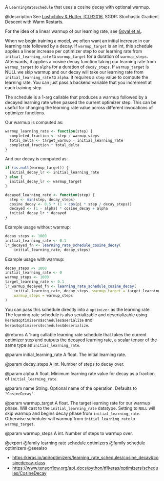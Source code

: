 A `LearningRateSchedule` that uses a cosine decay with optional warmup.

@description
See [Loshchilov & Hutter, ICLR2016](https://arxiv.org/abs/1608.03983),
SGDR: Stochastic Gradient Descent with Warm Restarts.

For the idea of a linear warmup of our learning rate,
see [Goyal et al.](https://arxiv.org/pdf/1706.02677.pdf).

When we begin training a model, we often want an initial increase in our
learning rate followed by a decay. If `warmup_target` is an int, this
schedule applies a linear increase per optimizer step to our learning rate
from `initial_learning_rate` to `warmup_target` for a duration of
`warmup_steps`. Afterwards, it applies a cosine decay function taking our
learning rate from `warmup_target` to `alpha` for a duration of
`decay_steps`. If `warmup_target` is NULL we skip warmup and our decay
will take our learning rate from `initial_learning_rate` to `alpha`.
It requires a `step` value to  compute the learning rate. You can
just pass a backend variable that you increment at each training step.

The schedule is a 1-arg callable that produces a warmup followed by a
decayed learning rate when passed the current optimizer step. This can be
useful for changing the learning rate value across different invocations of
optimizer functions.

Our warmup is computed as:


```r
warmup_learning_rate <- function(step) {
  completed_fraction <- step / warmup_steps
  total_delta <- target_warmup - initial_learning_rate
  completed_fraction * total_delta
}
```

And our decay is computed as:


```r
if (is.null(warmup_target)) {
  initial_decay_lr <- initial_learning_rate
} else {
  initial_decay_lr <- warmup_target
}

decayed_learning_rate <- function(step) {
  step <- min(step, decay_steps)
  cosine_decay <- 0.5 * (1 + cos(pi * step / decay_steps))
  decayed <- (1 - alpha) * cosine_decay + alpha
  initial_decay_lr * decayed
}
```

Example usage without warmup:


```r
decay_steps <- 1000
initial_learning_rate <- 0.1
lr_decayed_fn <- learning_rate_schedule_cosine_decay(
    initial_learning_rate, decay_steps)
```

Example usage with warmup:


```r
decay_steps <- 1000
initial_learning_rate <- 0
warmup_steps <- 1000
target_learning_rate <- 0.1
lr_warmup_decayed_fn <- learning_rate_schedule_cosine_decay(
    initial_learning_rate, decay_steps, warmup_target = target_learning_rate,
    warmup_steps = warmup_steps
)
```

You can pass this schedule directly into a `optimizer`
as the learning rate. The learning rate schedule is also serializable and
deserializable using `keras$optimizers$schedules$serialize` and
`keras$optimizers$schedules$deserialize`.

@returns
A 1-arg callable learning rate schedule that takes the current optimizer
step and outputs the decayed learning rate, a scalar tensor of the
same type as `initial_learning_rate`.

@param initial_learning_rate
A float. The initial learning rate.

@param decay_steps
A int. Number of steps to decay over.

@param alpha
A float. Minimum learning rate value for decay as a
fraction of `initial_learning_rate`.

@param name
String. Optional name of the operation.  Defaults to
`"CosineDecay"`.

@param warmup_target
A float. The target learning rate for our
warmup phase. Will cast to the `initial_learning_rate` datatype.
Setting to `NULL` will skip warmup and begins decay phase from
`initial_learning_rate`. Otherwise scheduler will warmup from
`initial_learning_rate` to `warmup_target`.

@param warmup_steps
A int. Number of steps to warmup over.

@export
@family learning rate schedule optimizers
@family schedule optimizers
@seealso
+ <https:/keras.io/api/optimizers/learning_rate_schedules/cosine_decay#cosinedecay-class>
+ <https://www.tensorflow.org/api_docs/python/tf/keras/optimizers/schedules/CosineDecay>


